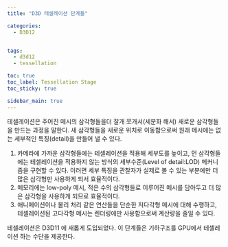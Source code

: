 ```yaml
---
title: "D3D 테셀레이션 단계들"

categories:
  - D3D12


tags:
  - d3d12
  - tessellation

toc: true
toc_label: Tessellation Stage
toc_sticky: true

sidebar_main: true
---
```


테셀레이션은 주어진 메시의 삼각형들을더 잘개 쪼개서(세분화 해서) 새로운 삼각형들을 만드는 과정을 말한다. 새 삼각형들을 새로운 위치로 이동함으로써 원래 메시에는 없는 세부적인 특징(detail)을 만들어 낼 수 있다.

1. 카메라에 가까운 삼각형들에는 테셀레이션을 적용해 세부도를 높이고, 먼 삼각형들에는 테셀레이션을 적용하지 않는 방식의 세부수준(Level of detail:LOD) 메커니즘을 구현할 수 있다. 이러면 세부 특징을 관찰자가 실제로 볼 수 있는 부분에만 더 많은 삼각형만 사용하게 되서 효율적이다.
2. 메모리에는 low-poly 메시, 적은 수의 삼각형들로 이루어진 메시를 담아두고 더 많은 삼각형을 사용하게 되므로 효율적이다.
3. 애니메이션이나 물리 처리 같은 연산들을 단순한 저다각형 메시에 대해 수행하고, 테셀레이션된 고다각형 메시는 렌더링에만 사용함으로써 계산량을 줄일 수 있다.

테셀레이션은 D3D11 에 새롭게 도입되었다. 이 단계들은 기하구조를 GPU에서 테셀레이션 하는 수단을 제공한다.

